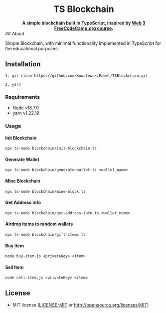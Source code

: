 <div align="center">
  <h1>TS Blockchain</h1>
  <strong>A simple blockchain built in TypeScript, inspired by <a href="https://github.com/freeCodeCamp/web3-curriculum">Web 3 FreeCodeCamp.org course</a>.</strong>
</div>
## About

Simple Blockchain, with minimal functionality implemented in TypeScript for the educational purposes.

## Installation

```
1. git clone https://github.com/KowalewskiPawel/TSBlockchain.git

2. yarn
```

### Requirements

* Node v18.7.0
* yarn v1.22.19

### Usage

#### Init Blockchain

```
npx ts-node blockchain/init-blockchain.ts
```

#### Generate Wallet

```
npx ts-node blockchain/generate-wallet.ts <wallet_name>
```


#### Mine Blockchain

```
npx ts-node blockchain/mine-block.ts 
```

#### Get Address Info

```
npx ts-node blockchain/get-address-info.ts <wallet_name>
```

#### Airdrop items to random wallets

```
npx ts-node blockchain/gift-items.ts
```

#### Buy Item

```
node buy-item.js <privateKey> <item>
```

#### Sell Item

```
node sell-item.js <privateKey> <item>
```

## License

* MIT license ([LICENSE-MIT](LICENSE-MIT) or http://opensource.org/licenses/MIT)